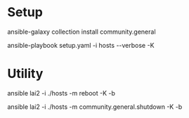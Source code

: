 # Setup
ansible-galaxy collection install community.general

ansible-playbook setup.yaml -i hosts --verbose -K

# Utility
ansible lai2 -i ./hosts -m reboot -K -b

ansible lai2 -i ./hosts -m community.general.shutdown -K -b
